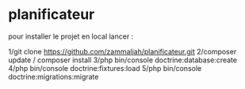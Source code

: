 # planificateur

pour installer le projet en local lancer :

1/git clone https://github.com/zammaliah/planificateur.git
2/composer update / composer install
3/php bin/console doctrine:database:create
4/php bin/console doctrine:fixtures:load
5/php bin/console doctrine:migrations:migrate
